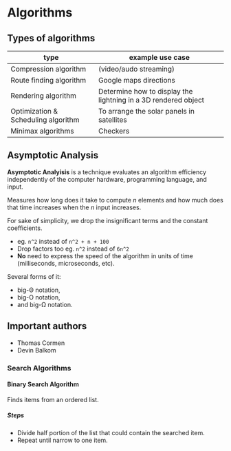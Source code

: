 # Algorithms

## Types of algorithms

type | example use case
---- | ----------------
Compression algorithm | (video/audo streaming)
Route finding algorithm | Google maps directions
Rendering algorithm | Determine how to display the lightning in a 3D rendered object
Optimization & Scheduling algorithm | To arrange the solar panels in satellites
Minimax algorithms | Checkers

## Asymptotic Analysis

**Asymptotic Analyisis** is a technique evaluates an algorithm efficiency independently of the computer hardware, programming language, and input.

Measures how long does it take to compute *n* elements and how much does that time increases when the *n* input increases.

For sake of simplicity, we drop the insignificant terms and the constant coefficients.

- eg. `n^2` instead of `n^2 + n + 100`
- Drop factors too eg. `n^2` instead of `6n^2`
- **No** need to express the speed of the algorithm in units of time (milliseconds, microseconds, etc).


Several forms of it: 
- big-Θ notation,
- big-O notation,
- and big-Ω notation.

## Important authors

- Thomas Cormen
- Devin Balkom

### Search Algorithms

#### Binary Search Algorithm

Finds items from an ordered list.

##### Steps

- Divide half portion of the list that could contain the searched item.
- Repeat until narrow to one item.
